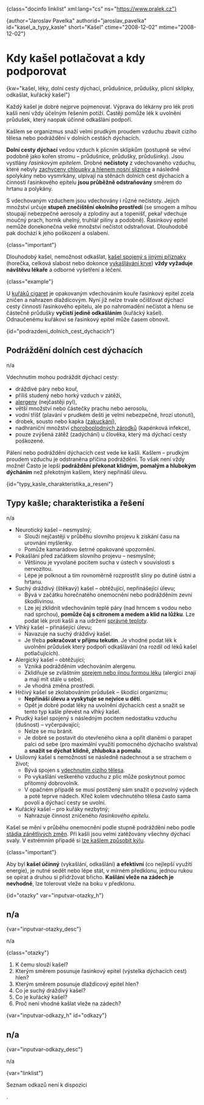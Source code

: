 
{class="docinfo linklist" xml:lang="cs" ns="https://www.pralek.cz"}

{author="Jaroslav Pavelka" authorid="jaroslav\_pavelka" id="kasel\_a\_typy\_kasle" short="Kašel" ctime="2008-12-02" mtime="2008-12-02"}

# Kdy kašel potlačovat a kdy podporovat

{kw="kašel, léky, dolní cesty dýchací, průdušnice, průdušky, plicní sklípky, odkašlat, kuřácký kašel"}

Každý kašel je dobré nejprve pojmenovat. Výprava do lékárny pro lék proti kašli není vždy účelným řešením potíží. Častěji pomůže lék k uvolnění průdušek, který naopak účinné odkašlání podpoří.

Kašlem se organizmus snaží velmi prudkým proudem vzduchu zbavit cizího tělesa nebo podráždění v dolních cestách dýchacích.

**Dolní cesty dýchací** vedou vzduch k plicním sklípkům (postupně se větví podobně jako kořen stromu – průdušnice, průdušky, průdušinky). Jsou vystlány _řasinkovým epitelem_. Drobné **nečistoty** z vdechovaného vzduchu, které nebyly [zachyceny chloupky a hlenem nosní sliznice][1] a následně spolykány nebo vysmrkány, ulpívají na stěnách dolních cest dýchacích a činností řasinkového epitelu **jsou průběžně odstraňovány** směrem do hrtanu a polykány.

S vdechovaným vzduchem jsou vdechovány i různé nečistoty. Jejich množství určuje **stupeň znečištění okolního prostředí** (se smogem a mlhou stoupají nebezpečné aerosoly a zplodiny aut a topenišť, pekař vdechuje moučný prach, horník uhelný, truhlář piliny a podobně). Řasinkový epitel nemůže donekonečna velké množství nečistot odstraňovat. Dlouhodobě pak dochází k jeho poškození a oslabení.

{class="important"}

Dlouhodobý kašel, nemožnost odkašlat, [kašel spojený s jinými příznaky][2] (horečka, celková slabost nebo dokonce [vykašlávání krve][3]) **vždy vyžaduje návštěvu lékaře** a odborné vyšetření a léčení.

{class="example"}

U [kuřáků cigaret][4] je opakovaným vdechováním kouře řasinkový epitel zcela zničen a nahrazen dlaždicovým. Nyní již nelze trvale očišťovat dýchací cesty činností řasinkového epitelu, ale po nahromadění nečistot a hlenu se částečně průdušky **vyčistí jedině odkašláním** (kuřácký kašel). Odnaučenému kuřákovi se řasinkový epitel může časem obnovit.

{id="podrazdeni\_dolnich\_cest_dychacich"}

## Podráždění dolních cest dýchacích

n/a

Vdechnutím mohou podráždit dýchací cesty:

  * dráždivé páry nebo kouř,
  * příliš studený nebo horký vzduch v zátěži,
  * [alergeny][5] (nejčastěji pyl),
  * větší množství nebo částečky prachu nebo aerosolu,
  * vodní tříšť (plavání v prudkém dešti je velmi nebezpečné, hrozí utonutí),
  * drobek, sousto nebo kapka ([zakuckání][6]),
  * nadhraniční množství [choroboplodných zárodků][7] (kapénková infekce),
  * pouze zvýšená zátěž (zadýchání) u člověka, který má dýchací cesty poškozené.

Pálení nebo podráždění dýchacích cest vede ke kašli. Kašlem – prudkým proudem vzduchu je odstraněna příčina podráždění. To však není vždy možné! Často je lepší **podráždění překonat klidným, pomalým a hlubokým dýcháním** než překotným kašlem, který nepřináší úlevu.

{id="typy\_kasle\_charakteristika\_a\_reseni"}

## Typy kašle; charakteristika a řešení

n/a

  * Neurotický kašel – nesmyslný;
      * Slouží nejčastěji v průběhu slovního projevu k získání času na urovnání myšlenky.
      * Pomůže kamarádovo šetrné opakované upozornění.
  * Pokašlání před začátkem slovního projevu – nesmyslné;
      * Většinou je vyvolané pocitem sucha v ústech v souvislosti s nervozitou.
      * Lépe je polknout a tím rovnoměrně rozprostřít sliny po dutině ústní a hrtanu.
  * Suchý dráždivý (štěkavý) kašel – obtěžující, nepřinášející úlevu;
      * Bývá v začátku horečnatého onemocnění nebo podrážděním zevní škodlivinou.
      * Lze jej zklidnit vdechováním teplé páry (nad hrncem s vodou nebo nad sprchou), **pomůže čaj s citronem a medem a klid na lůžku**. Lze podat lék proti kašli a na udržení [správné teploty][8].
  * Vlhký kašel – přinášející úlevu;
      * Navazuje na suchý dráždivý kašel.
      * Je třeba **pokračovat v přijmu tekutin**. Je vhodné podat lék k uvolnění průdušek který podpoří odkašlávání (na rozdíl od léků kašel potlačujících).
  * Alergický kašel – obtěžující;
      * Vzniká podrážděním vdechováním alergenu.
      * Zklidňuje se zvláštním [sprejem nebo jinou formou léku][9] (alergici znají a mají mít stále u sebe).
      * Je vhodná změna prostředí.
  * Hrčivý kašel se zkolabováním průdušek – škodící organizmu;
      * **Nepřináší úlevu a vyskytuje se nejvíce u dětí**.
      * Opět je dobré podat léky na uvolnění dýchacích cest a snažit se tento typ kašle převést na vlhký kašel.
  * Prudký kašel spojený s následným pocitem nedostatku vzduchu (dušnost) – vyčerpávající;
      * Nelze se mu bránit.
      * Je dobré se postavit do otevřeného okna a opřít dlaněmi o parapet palci od sebe (pro maximální využití pomocného dýchacího svalstva) a **snažit se dýchat klidně, zhluboka a pomalu**.
  * Usilovný kašel s nemožností se následně nadechnout a se strachem o život;
      * Bývá spojen s [vdechnutím cizího tělesa][6].
      * Po vykašlání veškerého vzduchu z plic může poskytnout pomoc přítomný dobrovolník.
      * V opačném případě se musí postižený sám snažit o pozvolný výdech a poté teprve nádech. Křeč kolem vdechnutého tělesa často sama povolí a dýchací cesty se uvolní.
  * Kuřácký kašel – pro kuřáky nezbytný;
      * Nahrazuje činnost zničeného _řasinkového epitelu_.

Kašel se mění v průběhu onemocnění podle stupně podráždění nebo podle [stádia zánětlivých změn][10]. Při kašli jsou velmi zatěžovány všechny dýchací svaly. V extrémním případě si [lze kašlem způsobit kýlu][11].

{class="important"}

Aby byl **kašel účinný** (vykašlání, odkašlání) **a efektivní** (co nejlepší využití energie), je nutné sedět nebo lépe stát, v mírném předklonu, jednou rukou se opírat a druhou si přidržovat břicho. **Kašlání vleže na zádech je nevhodné**, lze tolerovat vleže na boku v předklonu.

{id="otazky" var="inputvar-otazky_h"}

## n/a

{var="inputvar-otazky_desc"}

n/a

{class="otazky"}

  1. K čemu slouží kašel?
  2. Kterým směrem posunuje řasinkový epitel (výstelka dýchacích cest) hlen?
  3. Kterým směrem posunuje dlaždicový epitel hlen?
  4. Co je suchý dráždivý kašel?
  5. Co je kuřácký kašel?
  6. Proč není vhodné kašlat vleže na zádech?

{var="inputvar-odkazy_h" id="odkazy"}

## n/a

{var="inputvar-odkazy_desc"}

n/a

{var="linklist"}

Seznam odkazů není k dispozici

 [1]: ryma_a_smrkani
 [2]: bolest_v_krku_angina
 [3]: mytus_o_rakovine
 [4]: koureni_cigaret
 [5]: imunita
 [6]: resuscitace-ozivovani
 [7]: mikroorganizmy
 [8]: teplota
 [9]: lekove_formy
 [10]: zanet
 [11]: kyla
.

